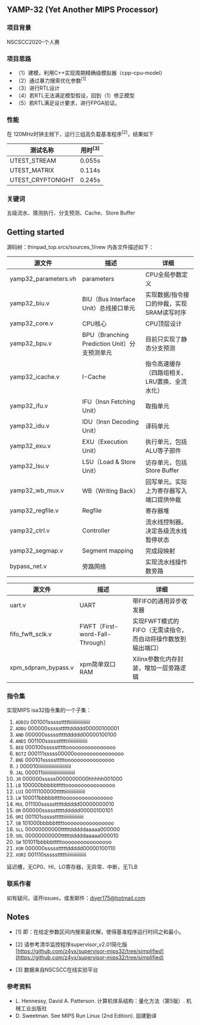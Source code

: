 YAMP-32 (Yet Another MIPS Processor)
---------------

### 项目背景
NSCSCC2020-个人赛

### 项目思路

* （1）建模，利用C++实现周期精确级模拟器（cpp-cpu-model）
* （2）通过暴力搜索优化参数<sup>[1]</sup>
* （3）进行RTL设计
* （4）若RTL无法满足模型假设，回到（1）修正模型
* （5）若RTL满足设计要求，进行FPGA验证。

### 性能

在 120MHz时钟主频下，运行三组高负载基准程序<sup>[2]</sup>，结果如下

| 测试名称 | 用时<sup>[3]</sup> |
|---|---|
| UTEST_STREAM | 0.055s |
| UTEST_MATRIX | 0.114s |
| UTEST_CRYPTONIGHT| 0.245s |

### 关键词
五级流水、猜测执行、分支预测、Cache、Store Buffer

## Getting started

源码树：thinpad_top.srcs/sources_1/new 内各文件描述如下：

| 源文件 | 描述 | 详细 |
|---|---|---|
| yamp32_parameters.vh | parameters | CPU全局参数定义 |
| yamp32_biu.v | BIU（Bus Interface Unit）总线接口单元 | 实现数据/指令接口的仲裁，实现SRAM读写时序 |
| yamp32_core.v | CPU核心 | CPU顶层设计 |
| yamp32_bpu.v| BPU（Branching Prediction Unit）分支预测单元 | 目前只实现了静态分支预测 |
| yamp32_icache.v | I-Cache | 指令高速缓存（四路组相关、LRU置换、全流水化）|
| yamp32_ifu.v| IFU（Insn Fetching Unit）| 取指单元 |
| yamp32_idu.v| IDU（Insn Decoding Unit）| 译码单元 |
| yamp32_exu.v| EXU（Execution Unit）| 执行单元，包括ALU等子部件 |
| yamp32_lsu.v| LSU（Load & Store Unit）| 访存单元，包括Store Buffer |
| yamp32_wb_mux.v| WB（Writing Back）| 回写单元。实际上为寄存器写入端口提供仲裁 |
| yamp32_regfile.v| Regfile | 寄存器堆 |
| yamp32_ctrl.v| Controller | 流水线控制器。决定各级流水线暂停状态 |
| yamp32_segmap.v | Segment mapping | 完成段映射 |
| bypass_net.v | 旁路网络 | 实现流水线操作数旁路 |

| 源文件 | 描述 | 详细 |
|---|---|---|
| uart.v | UART | 带FIFO的通用异步收发器 |
| fifo_fwft_sclk.v | FWFT（First-word-Fall-Through）| 实现FWFT模式的FIFO（无需读指令，而自动将操作数放到输出端口） |
| xpm_sdpram_bypass.v | xpm简单双口RAM | Xilinx参数化内存封装，增加一层旁路逻辑 |


### 指令集

实现MIPS isa32指令集的一个子集：

1. `ADDIU` 001001ssssstttttiiiiiiiiiiiiiiii
1. `ADDU` 000000ssssstttttddddd00000100001
1. `AND` 000000ssssstttttddddd00000100100
1. `ANDI` 001100ssssstttttiiiiiiiiiiiiiiii
1. `BEQ` 000100ssssstttttoooooooooooooooo
1. `BGTZ` 000111sssss00000oooooooooooooooo
1. `BNE` 000101ssssstttttoooooooooooooooo
1. `J` 000010iiiiiiiiiiiiiiiiiiiiiiiiii
1. `JAL` 000011iiiiiiiiiiiiiiiiiiiiiiiiii
1. `JR` 000000sssss0000000000hhhhh001000
1. `LB` 100000bbbbbtttttoooooooooooooooo
1. `LUI` 00111100000tttttiiiiiiiiiiiiiiii
1. `LW` 100011bbbbbtttttoooooooooooooooo
1. `MUL` 011100ssssstttttddddd00000000010
1. `OR` 000000ssssstttttddddd00000100101
1. `ORI` 001101ssssstttttiiiiiiiiiiiiiiii
1. `SB` 101000bbbbbtttttoooooooooooooooo
1. `SLL` 00000000000tttttdddddaaaaa000000
1. `SRL` 00000000000tttttdddddaaaaa000010
1. `SW` 101011bbbbbtttttoooooooooooooooo
1. `XOR` 000000ssssstttttddddd00000100110
1. `XORI` 001110ssssstttttiiiiiiiiiiiiiiii

延迟槽，无CP0、HI、LO寄存器，无异常、中断，无TLB

### 联系作者
如有疑问，请开issues，或发邮件：diyer175@hotmail.com

## Notes
- \[1\] 即：在给定参数区间内搜索最优解，使得基准程序运行时间之和最小。

- \[2\] 请参考清华监控程序supervisor_v2.01简化版 [https://github.com/z4yx/supervisor-mips32/tree/simplified](https://github.com/z4yx/supervisor-mips32/tree/simplified)

- \[3\] 数据来自NSCSCC在线实验平台

### 参考资料
* L. Hennessy, David A. Patterson. 计算机体系结构：量化方法（第5版）. 机械工业出版社
* D. Sweetman. See MIPS Run Linux (2nd Edition). 屈建勤译
